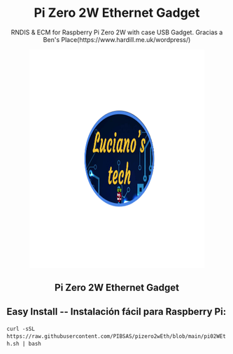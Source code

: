 # 


<h1 align="center"> Pi Zero 2W Ethernet Gadget</h1>
<p align="center">
RNDIS &amp; ECM for Raspberry Pi Zero 2W with case USB Gadget. Gracias a Ben's Place(https://www.hardill.me.uk/wordpress/)
</p>
<p align="center">
</p>
<p align="center">
<img src="https://raw.githubusercontent.com/PIBSAS/RetroPieBios/master/logov3.png" alt="Raspberry Pi Buenos Aires" width="400" height="500">
</p>

<h2 align="center"> Pi Zero 2W Ethernet Gadget</h2>

## Easy Install -- Instalación fácil para Raspberry Pi:

```` curl -sSL https://raw.githubusercontent.com/PIBSAS/pizero2wEth/blob/main/pi02WEth.sh | bash ````

